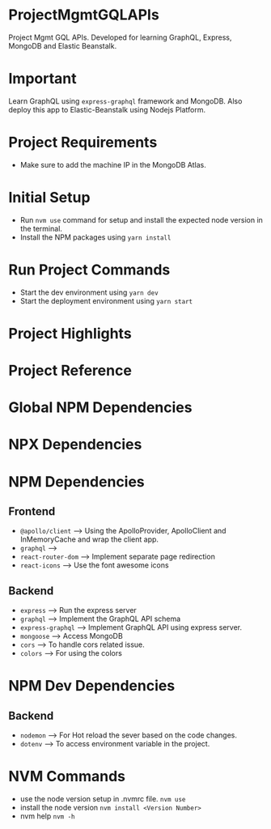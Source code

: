 # ProjectMgmtGQLAPIs
Project Mgmt GQL APIs. Developed for learning GraphQL, Express, MongoDB and Elastic Beanstalk.

# Important

Learn GraphQL using `express-graphql` framework and MongoDB. Also deploy this app to Elastic-Beanstalk using Nodejs Platform.

# Project Requirements
- Make sure to add the machine IP in the MongoDB Atlas.

# Initial Setup
- Run `nvm use` command for setup and install the expected node version in the terminal.
- Install the NPM packages using `yarn install`

# Run Project Commands
- Start the dev environment using `yarn dev`
- Start the deployment environment using `yarn start`

# Project Highlights

# Project Reference

# Global NPM Dependencies

# NPX Dependencies

# NPM Dependencies

## Frontend
- `@apollo/client` --> Using the ApolloProvider, ApolloClient and InMemoryCache and wrap the client app.
- `graphql` --> 
- `react-router-dom` --> Implement separate page redirection
- `react-icons` --> Use the font awesome icons

## Backend
- `express` --> Run the express server
- `graphql` --> Implement the GraphQL API schema
- `express-graphql` --> Implement GraphQL API using express server.
- `mongoose` --> Access MongoDB
- `cors` --> To handle cors related issue.
- `colors` --> For using the colors

# NPM Dev Dependencies

## Backend
- `nodemon` --> For Hot reload the sever based on the code changes.
- `dotenv` --> To access environment variable in the project.

# NVM Commands

- use the node version setup in .nvmrc file. `nvm use`
- install the node version `nvm install <Version Number>`
- nvm help `nvm -h`
